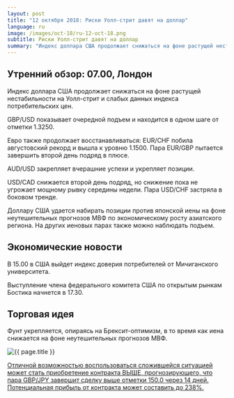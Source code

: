 ```yaml
---
layout: post
title: "12 октября 2018: Риски Уолл-стрит давят на доллар"
language: ru
image: /images/oct-18/ru-12-oct-18.png
subtitle: Риски Уолл-стрит давят на доллар
summary: "Индекс доллара США продолжает снижаться на фоне растущей нестабильности на Уолл-стрит и слабых данных индекса потребительских цен"
---
```

## Утренний обзор: 07.00, Лондон
 
Индекс доллара США продолжает снижаться на фоне растущей нестабильности на Уолл-стрит и слабых данных индекса потребительских цен.

GBP/USD показывает очередной подъем и находится в одном шаге от отметки 1.3250.

Евро также продолжает восстанавливаться: EUR/CHF побила августовский рекорд и вышла к уровню 1.1500. Пара EUR/GBP пытается завершить второй  день подряд в плюсе.

AUD/USD закрепляет вчерашние успехи и укрепляет позиции.

USD/CAD снижается второй день подряд, но снижение пока не угрожает мощному рывку середины недели. Пара USD/CHF застряла в боковом тренде.

Доллару США удается набирать позиции против японской иены на фоне неутешительных прогнозов МВФ по экономическому росту азиатского региона. На других иеновых парах также можно наблюдать подъем.
 
## Экономические новости
 
В 15.00 в США выйдет индекс доверия потребителей от Мичиганского университета.

Выступление члена федерального комитета США по открытым рынкам Бостика начнется в 17.30.
 
## Торговая идея
 
Фунт укрепляется, опираясь на Брексит-оптимизм, в то время как иена снижается на фоне неутешительных прогнозов МВФ.

<img src="{{ site.url }}/images/oct-18/ru-12-oct-18.png" alt="{{ page.title }}"  title="{{ page.title }}">

<a href="%LINK%%?currency=USD&market=forex&underlying=frxGBPJPY&formname=higherlower&duration_amount=14&duration_units=d&amount=10&amount_type=stake&expiry_type=duration&barrier=150" target="_blank">Отличной возможностью воспользоваться сложившейся ситуацией может стать приобретение контракта ВЫШЕ, прогнозирующего, что пара GBP/JPY завершит сделку выше отметки 150.0 через 14 дней. Потенциальная прибыль от контракта может составить до 238%.</a>
